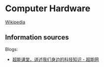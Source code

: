 # Computer Hardware
[Wikipedia](https://en.wikipedia.org/wiki/Computer_hardware)

## Information sources
Blogs:
- [超能课堂，讲述我们身边的科技知识 - 超能网](https://www.expreview.com/ketang)